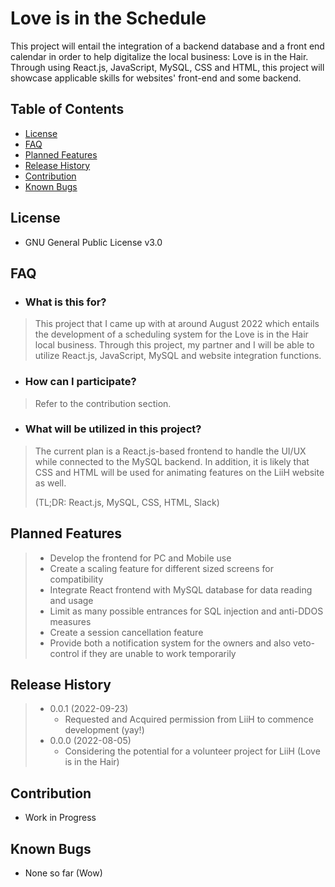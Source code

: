
# Love is in the Schedule

This project will entail the integration of a backend database and a front end calendar in order to help digitalize the local business: Love is in the Hair. Through using React.js, JavaScript, MySQL, CSS and HTML, this project will showcase applicable skills for websites' front-end and some backend.

## Table of Contents

  * [License](#license)
  * [FAQ](#FAQ)
  * [Planned Features](#planned-features)
  * [Release History](#release-history)
  * [Contribution](#Contribution)
  * [Known Bugs](#known-bugs)

## License
* GNU General Public License v3.0

## FAQ

* ### What is this for?

> This project that I came up with at around August 2022 which entails the development of a scheduling system for the Love is in the Hair local business. Through this project, my partner and I will be able to utilize React.js, JavaScript, MySQL and website integration functions. 

* ### How can I participate?

> Refer to the contribution section.

* ### What will be utilized in this project?

> The current plan is a React.js-based frontend to handle the UI/UX while connected to the MySQL backend. In addition, it is likely that CSS and HTML will be used for animating features on the LiiH website as well.
>
> (TL;DR: React.js, MySQL, CSS, HTML, Slack)
## Planned Features

> * Develop the frontend for PC and Mobile use
> * Create a scaling feature for different sized screens for compatibility
> * Integrate React frontend with MySQL database for data reading and usage
> * Limit as many possible entrances for SQL injection and anti-DDOS measures
> * Create a session cancellation feature
> * Provide both a notification system for the owners and also veto-control if they are unable to work temporarily

## Release History
> * 0.0.1 (2022-09-23)
>   * Requested and Acquired permission from LiiH to commence development (yay!)
> * 0.0.0 (2022-08-05)
>   * Considering the potential for a volunteer project for LiiH (Love is in the Hair)

## Contribution

* Work in Progress

## Known Bugs

* None so far (Wow)
